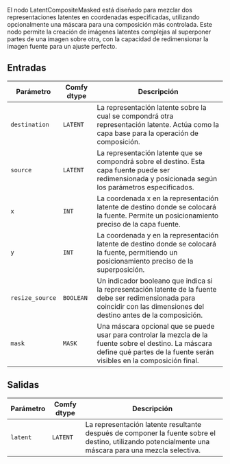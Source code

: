 
El nodo LatentCompositeMasked está diseñado para mezclar dos representaciones latentes en coordenadas especificadas, utilizando opcionalmente una máscara para una composición más controlada. Este nodo permite la creación de imágenes latentes complejas al superponer partes de una imagen sobre otra, con la capacidad de redimensionar la imagen fuente para un ajuste perfecto.

## Entradas

| Parámetro | Comfy dtype | Descripción |
|-----------|-------------|-------------|
| `destination` | `LATENT`    | La representación latente sobre la cual se compondrá otra representación latente. Actúa como la capa base para la operación de composición. |
| `source` | `LATENT`    | La representación latente que se compondrá sobre el destino. Esta capa fuente puede ser redimensionada y posicionada según los parámetros especificados. |
| `x` | `INT`       | La coordenada x en la representación latente de destino donde se colocará la fuente. Permite un posicionamiento preciso de la capa fuente. |
| `y` | `INT`       | La coordenada y en la representación latente de destino donde se colocará la fuente, permitiendo un posicionamiento preciso de la superposición. |
| `resize_source` | `BOOLEAN` | Un indicador booleano que indica si la representación latente de la fuente debe ser redimensionada para coincidir con las dimensiones del destino antes de la composición. |
| `mask` | `MASK`     | Una máscara opcional que se puede usar para controlar la mezcla de la fuente sobre el destino. La máscara define qué partes de la fuente serán visibles en la composición final. |

## Salidas

| Parámetro | Comfy dtype | Descripción |
|-----------|-------------|-------------|
| `latent`  | `LATENT`    | La representación latente resultante después de componer la fuente sobre el destino, utilizando potencialmente una máscara para una mezcla selectiva. |
